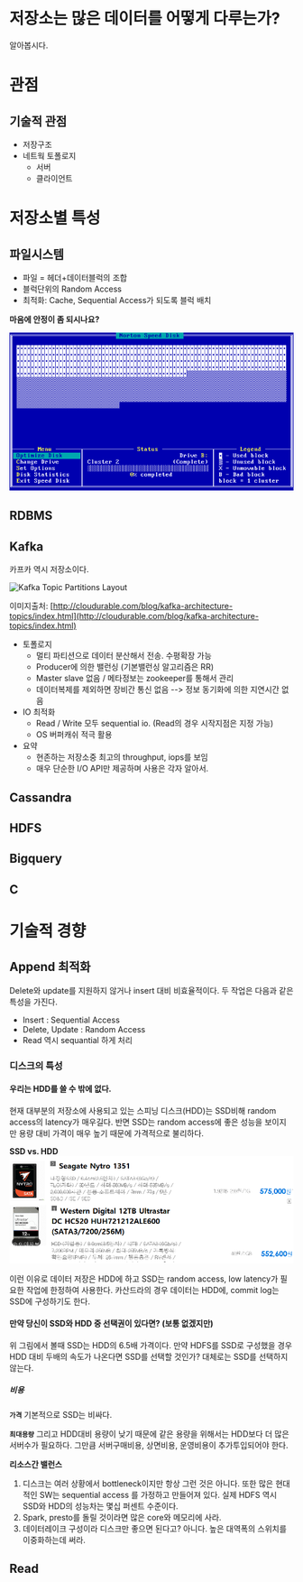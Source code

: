 # 저장소는 많은 데이터를 어떻게 다루는가?
알아봅시다.

# 관점

## 기술적 관점
* 저장구조
* 네트웍 토폴로지
   * 서버
   * 클라이언트

# 저장소별 특성

## 파일시스템

* 파일 = 헤더+데이터블럭의 조합
* 블럭단위의 Random Access
* 최적화: Cache, Sequential Access가 되도록 블럭 배치

__마음에 안정이 좀 되시나요?__

![SpeedDisk](resources/how_storages_care_large_data/speeddisk.png "Norton speed disk")

## RDBMS




## Kafka

카프카 역시 저장소이다.

![Kafka Topic Partitions Layout](http://cloudurable.com/images/kafka-architecture-topic-partition-layout-offsets.png)

이미지출처: [http://cloudurable.com/blog/kafka-architecture-topics/index.html](http://cloudurable.com/blog/kafka-architecture-topics/index.html)

* 토폴로지
   * 멀티 파티션으로 데이터 분산해서 전송. 수평확장 가능
   * Producer에 의한 밸런싱 (기본밸런싱 알고리즘은 RR)
   * Master slave 없음 / 메타정보는 zookeeper를 통해서 관리
   * 데이터복제를 제외하면 장비간 통신 없음 --> 정보 동기화에 의한 지연시간 없음
* IO 최적화
   * Read / Write 모두 sequential io. (Read의 경우 시작지점은 지정 가능)
   * OS 버퍼캐쉬 적극 활용
* 요약
   * 현존하는 저장소중 최고의 throughput, iops를 보임
   * 매우 단순한 I/O API만 제공하며 사용은 각자 알아서.




## Cassandra

## HDFS

## Bigquery





## C

# 기술적 경향
## Append 최적화
Delete와 update를 지원하지 않거나 insert 대비 비효율적이다. 두 작업은 다음과 같은 특성을 가진다.
- Insert : Sequential Access
- Delete, Update : Random Access
- Read 역시 sequantial 하게 처리

### 디스크의 특성
#### 우리는 HDD를 쓸 수 밖에 없다.

현재 대부분의 저장소에 사용되고 있는 스피닝 디스크(HDD)는 SSD비해 random access의 latency가 매우길다. 반면 SSD는 random access에 좋은 성능을 보이지만 용량 대비 가격이 매우 높기 때문에 가격적으로 불리하다.

__SSD vs. HDD__ 
![k](resources/how_storages_care_large_data/ssd_vs_sata.png "SSD 비싸다")

이런 이유로 데이터 저장은 HDD에 하고 SSD는 random access, low latency가 필요한 작업에 한정하여 사용한다. 카산드라의 경우 데이터는 HDD에, commit log는 SSD에 구성하기도 한다.

#### 만약 당신이 SSD와 HDD 중 선택권이 있다면? (보통 없겠지만)
위 그림에서 볼때 SSD는 HDD의 6.5배 가격이다. 만약 HDFS를 SSD로 구성했을 경우 HDD 대비 두배의 속도가 나온다면 SSD를 선택할 것인가? 대체로는 SSD를 선택하지 않는다.

##### 비용

__`가격`__ 기본적으로 SSD는 비싸다.

__`최대용량`__ 그리고 HDD대비 용량이 낮기 때문에 같은 용량을 위해서는 HDD보다 더 많은 서버수가 필요하다. 그만큼 서버구매비용, 상면비용, 운영비용이 추가투입되어야 한다. 
   
__리소스간 밸런스__
   1. 디스크는 여러 상황에서 bottleneck이지만 항상 그런 것은 아니다. 또한 많은 현대적인 SW는 sequential access 를 가정하고 만들어져 있다. 실제 HDFS 역시 SSD와 HDD의 성능차는 몇십 퍼센트 수준이다.
   2. Spark, presto를 돌릴 것이라면 많은 core와 메모리에 사라.
   3. 데이터레이크 구성이라 디스크만 좋으면 된다고? 아니다. 높은 대역폭의 스위치를 이중화하는데 써라.


## Read